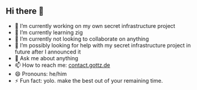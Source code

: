 ## Hi there 👋

- 🔭 I’m currently working on my own secret infrastructure project
- 🌱 I’m currently learning zig
- 👯 I’m currently not looking to collaborate on anything
- 🤔 I’m possibly looking for help with my secret infrastructure project in future after I announced it
- 💬 Ask me about anything
- 📫 How to reach me: [contact.gottz.de](https://contact.gottz.de)
- 😄 Pronouns: he/him
- ⚡ Fun fact: yolo. make the best out of your remaining time.
